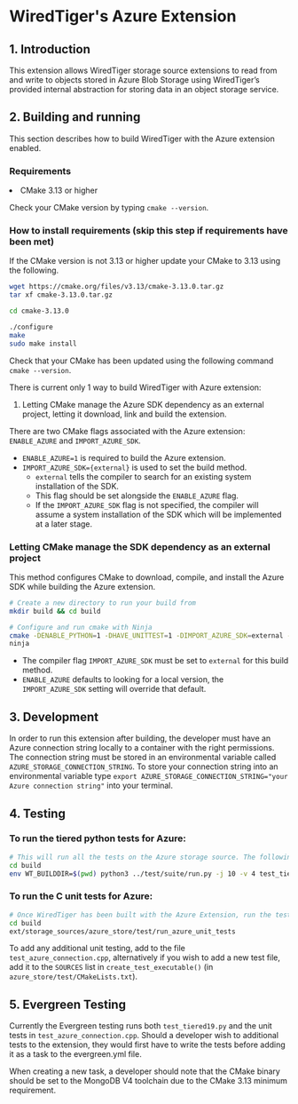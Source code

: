 # WiredTiger's Azure Extension
## 1. Introduction
This extension allows WiredTiger storage source extensions to read from and write to objects stored in Azure Blob Storage using WiredTiger’s provided internal abstraction for storing data in an object storage service.

## 2. Building and running
This section describes how to build WiredTiger with the Azure extension enabled.

### Requirements
<li> CMake 3.13 or higher <p>

Check your CMake version by typing `cmake --version`.

### How to install requirements (skip this step if requirements have been met)

If the CMake version is not 3.13 or higher update your CMake to 3.13 using the following.
```bash
wget https://cmake.org/files/v3.13/cmake-3.13.0.tar.gz
tar xf cmake-3.13.0.tar.gz

cd cmake-3.13.0

./configure
make
sudo make install
```

Check that your CMake has been updated using the following command `cmake --version`.

There is current only 1 way to build WiredTiger with Azure extension:
1. Letting CMake manage the Azure SDK dependency as an external project, letting it download, link and build the extension.

There are two CMake flags associated with the Azure extension: `ENABLE_AZURE` and `IMPORT_AZURE_SDK`.
* `ENABLE_AZURE=1` is required to build the Azure extension.
* `IMPORT_AZURE_SDK={external}` is used to set the build method.
    *   `external` tells the compiler to search for an existing system installation of the SDK.
    *    This flag should be set alongside the `ENABLE_AZURE` flag.
    *    If the `IMPORT_AZURE_SDK` flag is not specified, the compiler will assume a system installation of the SDK which will be implemented at a later stage.

### Letting CMake manage the SDK dependency as an external project

This method configures CMake to download, compile, and install the Azure SDK while building the Azure extension.

```bash
# Create a new directory to run your build from
mkdir build && cd build

# Configure and run cmake with Ninja
cmake -DENABLE_PYTHON=1 -DHAVE_UNITTEST=1 -DIMPORT_AZURE_SDK=external -DENABLE_AZURE=1 -G Ninja ../.
ninja
```

* The compiler flag `IMPORT_AZURE_SDK` must be set to `external` for this build method.
* `ENABLE_AZURE` defaults to looking for a local version, the `IMPORT_AZURE_SDK` setting will override that default.
## 3. Development
In order to run this extension after building, the developer must have an Azure connection string locally to a container with the right permissions. The connection string must be stored in an environmental variable called `AZURE_STORAGE_CONNECTION_STRING`. To store your connection string into an environmental variable type `export AZURE_STORAGE_CONNECTION_STRING="your Azure connection string"` into your terminal.
## 4. Testing

### To run the tiered python tests for Azure:

```bash
# This will run all the tests on the Azure storage source. The following command will run the tests from the build directory that was built earlier.
cd build
env WT_BUILDDIR=$(pwd) python3 ../test/suite/run.py -j 10 -v 4 test_tiered19
```

### To run the C unit tests for Azure:

```bash
# Once WiredTiger has been built with the Azure Extension, run the tests from the build directory
cd build
ext/storage_sources/azure_store/test/run_azure_unit_tests
```

To add any additional unit testing, add to the file `test_azure_connection.cpp`, alternatively if you
wish to add a new test file, add it to the `SOURCES` list in `create_test_executable()`
(in `azure_store/test/CMakeLists.txt`).

## 5. Evergreen Testing
Currently the Evergreen testing runs both `test_tiered19.py` and the unit tests in `test_azure_connection.cpp`. Should a developer wish to additional tests to the extension, they would first have to write the tests before adding it as a task to the evergreen.yml file.

When creating a new task, a developer should note that the CMake binary should be set to the MongoDB V4 toolchain due to the CMake 3.13 minimum requirement.